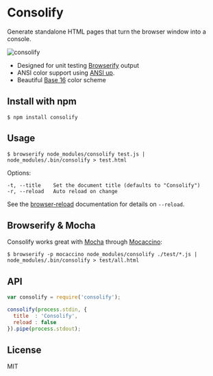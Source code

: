 # Consolify

Generate standalone HTML pages that turn the browser window into a console.

![consolify](http://maxantoni.de/img/consolify2.png)

- Designed for unit testing [Browserify][] output
- ANSI color support using [ANSI up][].
- Beautiful [Base 16][] color scheme

## Install with npm

```
$ npm install consolify
```

## Usage

```
$ browserify node_modules/consolify test.js | node_modules/.bin/consolify > test.html
```

Options:

```
-t, --title    Set the document title (defaults to "Consolify")
-r, --reload   Auto reload on change
```

See the [browser-reload][] documentation for details on `--reload`.

## Browserify & Mocha

Consolify works great with [Mocha][] through [Mocaccino][]:

```
$ browserify -p mocaccino node_modules/consolify ./test/*.js | node_modules/.bin/consolify > test/all.html
```

## API

```js
var consolify = require('consolify');

consolify(process.stdin, {
  title  : 'Consolify',
  reload : false
}).pipe(process.stdout);
```

## License

MIT

[ANSI up]: https://github.com/drudru/ansi_up
[Base 16]: https://github.com/chriskempson/base16
[browser-reload]: https://github.com/mantoni/browser-reload
[Mocha]: http://visionmedia.github.io/mocha/
[Browserify]: http://browserify.org
[Mocaccino]: https://github.com/mantoni/mocaccino.js
